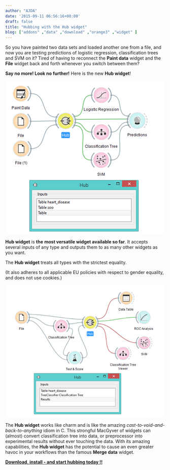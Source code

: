 ```yaml
---
author: "AJDA"
date: '2015-09-11 06:56:16+00:00'
draft: false
title: "Hubbing with the Hub widget"
blog: ["addons" ,"data" ,"download" ,"orange3" ,"widget" ]
---
```


So you have painted two data sets and loaded another one from a file, and now you are testing predictions of logistic regression, classification trees and SVM on it? Tired of having to reconnect the **Paint data** widget and the **File** widget back and forth whenever you switch between them?

**Say no more! Look no further!** Here is the new **Hub widget**!

![](blog21.png)



**Hub widget** is **the** **most versatile widget available so far**. It accepts several inputs of any type and outputs them to as many other widgets as you want.

The **Hub widget** treats all types with the strictest equality.

(It also adheres to all applicable EU policies with respect to gender equality, and does not use cookies.)

![](blog11.png)

The **Hub widget** works like charm and is like the amazing _cast-to-void-and-back-to-anything_ idiom in C. This strongful MacGyver of widgets can (almost) convert classification tree into data, or preprocessor into experimental results without ever touching the data. With its amazing capabilities, the **Hub widget** has the potential to cause an even greater havoc in your workflows than the famous **Merge data** widget.

**[Download, install - and start hubbing today !!](https://github.com/biolab/orange3-prototypes)**


